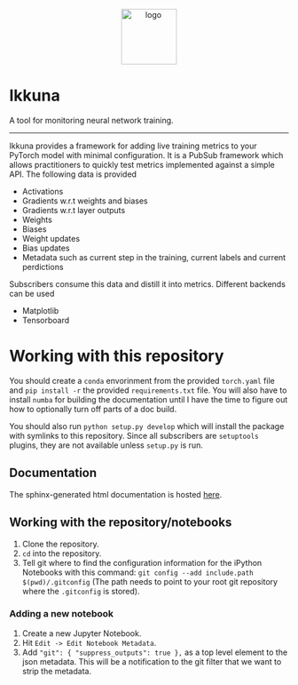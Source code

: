 <p align="center">
<img src="./logo.png" alt="logo" width="100"/>
</p>

# Ikkuna
A tool for monitoring neural network training.

---

Ikkuna provides a framework for adding live training metrics to your PyTorch
model with minimal configuration. It is a PubSub framework which allows
practitioners to quickly test metrics implemented against a simple API. The
following data is provided

* Activations
* Gradients w.r.t weights and biases
* Gradients w.r.t layer outputs
* Weights
* Biases
* Weight updates
* Bias updates
* Metadata such as current step in the training, current labels and current
  perdictions

Subscribers consume this data and distill it into metrics. Different backends can be
used

* Matplotlib
* Tensorboard

# Working with this repository

You should create a `conda` envorinment from the provided `torch.yaml` file and
`pip install -r` the provided `requirements.txt` file. You will also have to
install `numba` for building the documentation until I have the time to figure
out how to optionally turn off parts of a doc build.

You should also run `python setup.py develop` which will install the package
with symlinks to this repository. Since all subscribers are `setuptools` plugins, they are
not available unless `setup.py` is run.

## Documentation
The sphinx-generated html documentation is hosted [here](https://peltarion.github.io/ai_ikkuna/).

## Working with the repository/notebooks
1. Clone the repository.
1. `cd` into the repository.
1. Tell git where to find the configuration information for the iPython Notebooks with this command: `git config --add include.path $(pwd)/.gitconfig` (The path needs to point to your root git repository where the `.gitconfig` is stored).

### Adding a new notebook
1. Create a new Jupyter Notebook.
1. Hit `Edit -> Edit Notebook Metadata`.
1. Add `"git": { "suppress_outputs": true },` as a top level element to the json metadata. This will be a notification to the git filter that we want to strip the metadata.

